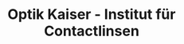 ---
title: "Optik Kaiser - Institut für Contactlinsen"
url: /muenchen/optik-kaiser-institut-fuer-contactlinsen/
shop: Optiker
---